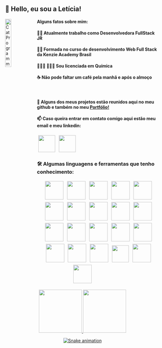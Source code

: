 <h2>👋 Hello, eu sou a Letícia!</h2>
<div style="display: inline_block">

<img align="left" src="https://i.giphy.com/media/LmNwrBhejkK9EFP504/200w.webp" alt="Cat Programmation" width="20%" heigth="100%"/>


<h4> Alguns fatos sobre mim:</h4>
	
 #### 👩‍💻 Atualmente trabalho como Desenvolvedora FullStack JR </br>
 #### 👩‍💻 Formada no curso de desenvolvimento Web Full Stack da Kenzie Academy Brasil </br>
 #### 👩🏻‍🏫 👩🏻‍🔬 Sou licenciada em Química </br>
 #### ☕️ Não pode faltar um café pela manhã e após o almoço </br>


</div>
<div display="flex">

<div width="70%">

#### </br>

#### 📄 Alguns dos meus projetos estão reunidos aqui no meu github e também no meu <a href="https://letlm.vercel.app/" target="_blank">Portfólio!</a> </br>

#### 📫 Caso queira entrar em contato comigo aqui estão meu email e meu linkedin: </br>

<a href = "mailto:lealmleticia@gmail.com"><img width="55px" style="padding:4px" src="https://img.icons8.com/color/144/000000/gmail.png" target="_blank"></a>
<a href="https://www.linkedin.com/in/leticia-leal-moreira/" target="_blank"><img width="55px" style="padding:4px" src="https://img.icons8.com/color/144/000000/linkedin.png" target="_blank"></a>

</div>

</div>

<section>

<h3>🛠️ Algumas linguagens e ferramentas que tenho conhecimento:</h3>

<div  width="50%" align="center">
	<img width="60px" style="padding:4px" src="https://img.icons8.com/color/144/000000/python.png"/>
	<img width="60px" style="padding:4px" src="https://img.icons8.com/color/144/000000/javascript.png"/>
 <img width="60px" style="padding:4px" src="https://img.icons8.com/color/144/000000/typescript.png"/>
  <img width="60px" style="padding:4px" src="https://img.icons8.com/color/144/000000/django.png"/>
 <img width="60px" style="padding:4px" src="https://img.icons8.com/color/144/000000/react-native.png"/>
	<img width="60px" style="padding:4px" src="https://img.icons8.com/color/48/000000/tailwind_css.png"/>
	<img  width="60px" style="padding:4px"  src="https://cdn.jsdelivr.net/gh/devicons/devicon/icons/materialui/materialui-original.svg" />
 <img width="60px" style="padding:4px" src="https://img.icons8.com/color/144/000000/nextjs.png"/>
	
 <img width="60px" style="padding:4px" src="https://cdn.jsdelivr.net/gh/devicons/devicon/icons/vuejs/vuejs-original.svg" />
          
 <img width="60px" style="padding:4px" src="https://img.icons8.com/color/144/000000/redux.png"/>
 <img width="60px" style="padding:4px" src="https://img.icons8.com/color/144/000000/git.png"/>
 <img width="60px" style="padding:4px" src="https://img.icons8.com/color/144/000000/docker.png"/>
 <img width="60px" style="padding:4px" src="https://img.icons8.com/color/144/000000/nodejs.png"/>
	<img width="60px" style="padding:4px" src="https://cdn.jsdelivr.net/gh/devicons/devicon/icons/microsoftsqlserver/microsoftsqlserver-plain-wordmark.svg" />
<img width="60px" style="padding:4px" src="https://cdn.jsdelivr.net/gh/devicons/devicon/icons/postgresql/postgresql-original-wordmark.svg" />
 <img width="60px" style="padding:4px" src="https://img.icons8.com/color/144/000000/express-js.png"/>
 <img width="60px" style="padding:4px" src="https://img.icons8.com/color/144/000000/gitlab.png"/>
 <img width="60px" style="padding:4px" src="https://img.icons8.com/color/144/000000/figma.png"/>

 <img width="55px" style="padding:4px" src="https://cdn.jsdelivr.net/gh/devicons/devicon/icons/yarn/yarn-original.svg" />
 <img width="60px" style="padding:4px" src="https://cdn.jsdelivr.net/gh/devicons/devicon/icons/npm/npm-original-wordmark.svg" />
	
<img width="60px" style="padding:4px" src="https://cdn.jsdelivr.net/gh/devicons/devicon/icons/gimp/gimp-original.svg" />

<section>

<br>
<div align="center">
<!-- <a href="https://github.com/letlm">
 <img  height="150em" src="https://github-readme-streak-stats.herokuapp.com/?user=letlm&show_icons=true&border=true&theme=radical" />
  -->

<div>
<a href="https://github.com/letlm">
<img height="140em" src="https://github-readme-stats.vercel.app/api?username=letlm&show_icons=true&theme=radical&include_all_commits=true&count_private=true"/>
<img height="140em" src="https://github-readme-stats.vercel.app/api/top-langs/?username=letlm&layout=compact&langs_count=7&theme=radical"/>
</div>

![Snake animation](https://github.com/letlm/letlm/blob/output/github-contribution-grid-snake.svg)

</div>

